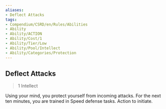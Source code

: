 ```yaml
---
aliases:
- Deflect Attacks
tags:
- Compendium/CSRD/en/Rules/Abilities
- Ability
- Ability/ACTION
- Ability/Cost/1
- Ability/Tier/Low
- Ability/Pool/Intellect
- Ability/Categories/Protection
---
```


  
## Deflect Attacks  
>1  Intellect  
  
Using your mind, you protect yourself from incoming attacks. For the next ten minutes, you are trained in Speed defense tasks. Action to initiate.